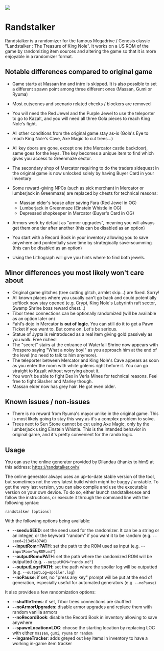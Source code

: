 ![](https://github.com/Dinopony/randstalker/workflows/Compile/badge.svg)

# Randstalker

Randstalker is a randomizer for the famous Megadrive / Genesis classic "Landstalker : The Treasure of King Nole".
It works on a US ROM of the game by randomizing item sources and altering the game so that it is more enjoyable in a randomizer format.

## Notable differences compared to original game

- Game starts at Massan Inn and intro is skipped. It is also possible to set a different spawn point among three different ones (Massan, Gumi or Ryuma)
- Most cutscenes and scenario related checks / blockers are removed
- You will need the Red Jewel and the Purple Jewel to use the teleporter to go to Kazalt, and you will need all three Gola pieces to reach King Nole's fight.
- All other conditions from the original game stay as-is (Gola's Eye to reach King Nole's Cave, Axe Magic to cut trees...)
- All key doors are gone, except one (the Mercator castle backdoor), same goes for the keys. The key becomes a unique item to find which gives you access to Greenmaze sector.

- The secondary shop of Mercator requiring to do the traders sidequest in the original game is now unlocked solely by having Buyer Card in your inventory
- Some reward-giving NPCs (such as sick merchant in Mercator or lumberjack in Greenmaze) are replaced by chests for technical reasons:
	* Massan elder's house after saving Fara (Red Jewel in OG) 
	* Lumberjack in Greenmaze (Einstein Whistle in OG)
	* Depressed shopkeeper in Mercator (Buyer's Card in OG)

- Armors work by default as "armor upgrades", meaning you will always get them one tier after another (this can be disabled as an option)
- You start with a Record Book in your inventory allowing you to save anywhere and pontentially save time by strategically save-scumming (this can be disabled as an option)
- Using the Lithograph will give you hints where to find both jewels.

## Minor differences you most likely won't care about

- Original game glitches (tree cutting glitch, armlet skip...) are fixed. Sorry!
- All known places where you usually can't go back and could potentially softlock now stay opened (e.g. Crypt, King Nole's Labyrinth raft sector, Swamp Shrine boss reward chest...)
- Tibor trees connections can be optionally randomized (will be available as an option later on)
- Fahl's dojo in Mercator is **out of logic**. You can still do it to get a Pawn Ticket if you want to. But come on. Let's be serious.
- Statue of Jypta is reintroduced as a real item giving gold passively as you walk. Free riches!
- The "secret" stairs at the entrance of Waterfall Shrine now appears with Prospero saying "What a noisy boy!" as you approach him at the end of the level (no need to talk to him anymore).
- The teleporter between Mercator and King Nole's Cave appears as soon as you enter the room with white golems right before it. You can go straight to Kazalt without worrying about it.
- You won't be able to fight Dex in Verla Mines for technical reasons. Feel free to fight Slasher and Marley though.
- Massan elder now has grey hair. He got even older.

## Known issues / non-issues

- There is no reward from Ryuma's mayor unlike in the original game. This is most likely going to stay this way as it's a complex problem to solve.
- Trees next to Sun Stone cannot be cut using Axe Magic, only by the lumberjack using Einstein Whistle. This is the intended behavior in original game, and it's pretty convenient for the rando logic.

## Usage

You can use the online generator provided by Dilandau (thanks to him!) at this address: https://randstalker.ovh/

The online generator always uses an up-to-date stable version of the tool, but sometimes not the very latest build which might be buggy / unstable.
To get the very last version, you can also compile and use the executable version on your own device.
To do so, either launch randstalker.exe and follow the instructions, or execute it through the command line with the following syntax:

`randstalker [options]`

With the following options being available:

- **--seed=SEED**: set the seed used for the randomizer. It can be a string or an integer, or the keyword "random" if you want it to be random (e.g. `--seed=2134548740`)
- **--inputRom=PATH**: set the path to the ROM used as input (e.g. `--inputRom="myROM.md"`)
- **--outputRom=PATH**: set the path where the randomized ROM will be outputted (e.g. `--outputROM="rando.md"`)
- **--outputLog=PATH**: set the path where the spoiler log will be outputted (e.g. `--outputLog=spoiler.log`)
- **--noPause**: if set, no "press any key" prompt will be put at the end of generation, especially useful for automated generators (e.g. `--noPause`)

It also provides a few randomization options:

- **--shuffleTrees**: if set, Tibor trees connections are shuffled
- **--noArmorUpgrades**: disable armor upgrades and replace them with random vanilla armors
- **--noRecordBook**: disable the Record Book in inventory allowing to save anywhere
- **--spawnLocation=LOC**: choose the starting location by replacing LOC with either `massan`, `gumi`, `ryuma` or `random`
- **--ingameTracker**: adds greyed out key items in inventory to have a working in-game item tracker
